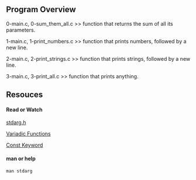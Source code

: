 ## Program Overview

0-main.c, 0-sum_them_all.c >> function that returns the sum of all its parameters.

1-main.c, 1-print_numbers.c >>  function that prints numbers, followed by a new line.

2-main.c, 2-print_strings.c >>  function that prints strings, followed by a new line.

3-main.c, 3-print_all.c >> function that prints anything.

## Resouces

#### Read or Watch

[stdarg.h](https://en.wikipedia.org/wiki/Stdarg.h)

[Variadic Functions](https://www.gnu.org/software/libc/manual/html_node/Variadic-Functions.html)

[Const Keyword](https://www.youtube.com/watch?v=1W4oyuOdXv8)

#### man or help

`man stdarg`

